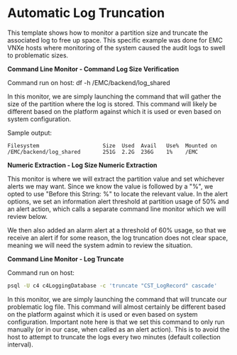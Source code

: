 <strong>Automatic Log Truncation</strong>
====================================================
This template shows how to monitor a partition size and truncate the associated log to free up space. This specific example was done for EMC VNXe hosts where monitoring of the system caused the audit logs to swell to problematic sizes.

<strong>Command Line Monitor - Command Log Size Verification</strong>

Command run on host:
df -h /EMC/backend/log_shared

In this monitor, we are simply launching the command that will gather the size of the partition where the log is stored. This command will likely be different based on the platform against which it is used or even based on system configuration.

Sample output:
```
Filesystem                    Size  Used  Avail   Use%  Mounted on
/EMC/backend/log_shared       251G  2.2G  236G    1%    /EMC
```
<strong>Numeric Extraction - Log Size Numeric Extraction</strong>

This monitor is where we will extract the partition value and set whichever alerts we may want. Since we know the value is followed by a "%", we opted to use "Before this String: %" to locate the relevant value. In the alert options, we set an information alert threshold at partition usage of 50% and an alert action, which calls a separate command line monitor which we will review below.

We then also added an alarm alert at a threshold of 60% usage, so that we receive an alert if for some reason, the log truncation does not clear space, meaning we will need the system admin to review the situation.

<strong>Command Line Monitor - Log Truncate</strong>

Command run on host:
```bash
psql -U c4 c4LoggingDatabase -c 'truncate "CST_LogRecord" cascade'
```

In this monitor, we are simply launching the command that will truncate our problematic log file. This command will almost certainly be different based on the platform against which it is used or even based on system configuration. Important note here is that we set this command to only run manually (or in our case, when called as an alert action). This is to avoid the host to attempt to truncate the logs every two minutes (default collection interval).
